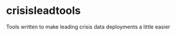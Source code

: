 crisisleadtools
===============

Tools written to make leading crisis data deployments a little easier
